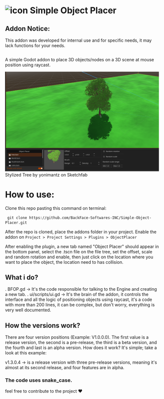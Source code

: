# <img width="116" height="116" alt="icon" src="https://github.com/user-attachments/assets/a8a64a6b-405c-43d7-b232-2c63de5e2c26" /> Simple Object Placer

## Addon Notice:
This addon was developed for internal use and for specific needs, it may lack functions for your needs. 

##
A simple Godot addon to place 3D objects/nodes on a 3D scene at mouse position using raycast.

<img src="Screenshot.png">
Stylized Tree by yonimantz on Sketchfab

# How to use:
Clone this repo pasting this command on terminal:

```
 git clone https://github.com/BackFace-Softwares-INC/Simple-Object-Placer.git
```
After the repo is cloned, place the addons folder in your project.
Enable the addon on ```Project > Project Settings > Plugins > ObjectPlacer```

After enabling the plugin, a new tab named "Object Placer" should appear in the bottom panel, select the .tscn file on the file tree, set the offset, scale and random rotation and enable, then just click on the location where you want to place the object, the location need to has collision.

## What i do?
. BFOP.gd -> It's the code responsible for talking to the Engine and creating a new tab.
. ui/scripts/ui.gd -> It's the brain of the addon, it controls the interface and all the logic of positioning objects using raycast, it's a code with more than 200 lines, it can be complex, but don't worry, everything is very well documented.

## How the versions work?
There are four version positions (Example: V1.0.0.0). The first value is a release version, the second is a pre-release, the third is a beta version, and the fourth and last is an alpha version.
How does it work? It's simple; take a look at this example:

v1.3.0.4 -> is a release version with three pre-release versions, meaning it's almost at its second release, and four features are in alpha.

### The code uses snake_case.

feel free to contribute to the project ❤
